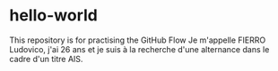 # hello-world
This repository is for practising the GitHub Flow
Je m'appelle FIERRO Ludovico, j'ai 26 ans et je suis à la recherche d'une alternance dans le cadre d'un titre AIS.
